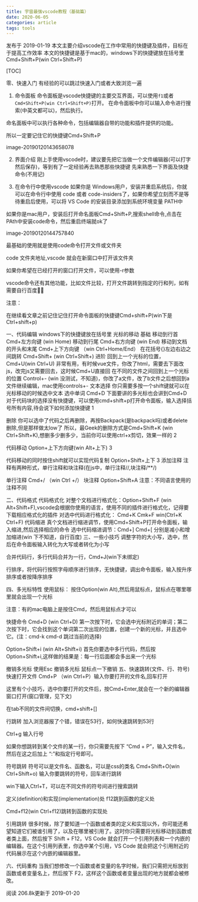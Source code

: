 ```yaml
---
title: 宇宙最强vscode教程（基础篇）
date: 2020-06-05
categories: article 
tags: tools
---
```

 
发布于 2019-01-19
本文主要介绍vscode在工作中常用的快捷键及插件，目标在于提高工作效率
本文的快捷键是基于mac的，windows下的快捷键放在括号里 Cmd+Shift+P(win Ctrl+Shift+P)

[TOC]

零、快速入门
有经验的可以跳过快速入门或者大致浏览一遍
1. 命令面板
命令面板是vscode快捷键的主要交互界面，可以使用`f1`或者`Cmd+Shift+P(win Ctrl+Shift+P)`打开。
在命令面板中你可以输入命令进行搜索(中英文都可以)，然后执行。

命名面板中可以执行各种命令，包括编辑器自带的功能和插件提供的功能。

所以一定要记住它的快捷键Cmd+Shift+P

image-20190120143658078

2. 界面介绍
刚上手使用vscode时，建议要先把它当做一个文件编辑器(可以打字然后保存)，等到有了一定经验再去熟悉那些快捷键
先来熟悉一下界面及快捷命令(不用记)



3. 在命令行中使用vscode
如果你是 Windows用户，安装并重启系统后，你就可以在命令行中使用 code 或者 code-insiders了，如果你希望立刻而不是等待重启后使用，可以将 VS Code 的安装目录添加到系统环境变量 PATH中

如果你是mac用户，安装后打开命名面板Cmd+Shift+P,搜索shell命令,点击在PAth中安装code命令，然后重启终端就ok了

image-20190120144757840

最基础的使用就是使用code命令打开文件或文件夹

code 文件夹地址,vscode 就会在新窗口中打开该文件夹

如果你希望在已经打开的窗口打开文件，可以使用-r参数



vscode命令还有其他功能，比如文件比较，打开文件跳转到指定的行和列，如有需要自行百度:bowing_woman:

注意：

在继续看文章之前记住记住打开命令面板的快捷键Cmd+shift+P(win下是Ctrl+shift+p)

一、代码编辑
windows下的快捷键放在括号里
光标的移动
基础
移动到行首 Cmd+左方向键 (win Home)
移动到行尾 Cmd+右方向键 (win End)
移动到文档的开头和末尾 Cmd+上下方向键 （win Ctrl+Home/End）
在花括号{}左边右边之间跳转 Cmd+Shift+ (win Ctrl+Shift+)
进阶
回到上一个光标的位置，Cmd+U(win Ctrl+U) 非常有用，有时候vue文件，你改了html，需要去下面改js，改完js又需要回去，这时候Cmd+U直接回
在不同的文件之间回到上一个光标的位置 Control+- (win 没测试，不知道)，你改了a文件，改了b文件之后想回到a文件继续编辑，mac使用controls+-
文本选择
你只需要多按一个shift键就可以在光标移动的时候选中文本
选中单词 Cmd+D 下面要讲的多光标也会讲到Cmd+D
对于代码块的选择没有快捷键，可以使用cmd+shift+p打开命令面板，输入选择括号所有内容,待会说下如何添加快捷键
1

删除
你可以选中了代码之后再删除，再按Backpack(是backpack吗)或者delete删除,但是那样做太low了
所以，最Geek的删除方式是Cmd+Shift+K (win Ctrl+Shift+K),想删多少删多少，当前你可以使用ctrl+x剪切，效果一样的
2

代码移动
Option+上下方向键(win Alt+上下)
3

代码移动的同时按住shift就可以实现代码复制 Option+Shift+上下
3
添加注释
注释有两种形式，单行注释和块注释(在js中，单行注释//,块注释/**/)

单行注释 Cmd+/ （win Ctrl +/）
块注释 Option+Shift+A
注意：不同语言使用的注释不同

二、代码格式
代码格式化
对整个文档进行格式化：Option+Shift+F (win Alt+Shift+F),vscode会根据你使用的语言，使用不同的插件进行格式化，记得要下载相应格式化的插件
对选中代码进行格式化： Cmd+K Cmk+F win(Ctrl+K Ctrl+F)
代码缩进
真个文档进行缩进调节，使用Cmd+Shift+P打开命令面板，输入缩进,然后选择相应的命令
选中代码缩进调节：Cmd+] Cmd+[ 分别是减小和增加缩进(win 下不知道，自行百度)
三、一些小技巧
调整字符的大小写，选中，然后在命令面板输入转化为大写或者转化为小写


合并代码行，多行代码合并为一行，Cmd+J(win下未绑定)


行排序，将代码行按照字母顺序进行排序，无快捷键，调出命令面板，输入按升序排序或者按降序排序


四、多光标特性
使用鼠标：
按住Option(win Alt),然后用鼠标点，鼠标点在哪里哪里就会出现一个光标

注意：有的mac电脑上是按住Cmd，然后用鼠标点才可以



快捷命令
Cmd+D (win Ctrl+D) 第一次按下时，它会选中光标附近的单词；第二次按下时，它会找到这个单词第二次出现的位置，创建一个新的光标，并且选中它。(注：cmd-k cmd-d 跳过当前的选择)


Option+Shift+i (win Alt+Shift+i) 首先你要选中多行代码，然后按Option+Shift+i,这样做的结果是：每一行后面都会多出来一个光标


撤销多光标
使用Esc 撤销多光标
鼠标点一下撤销
五、快速跳转(文件、行、符号)
快速打开文件
Cmd+P （win Ctrl+P）输入你要打开的文件名,回车打开



这里有个小技巧，选中你要打开的文件后，按Cmd+Enter,就会在一个新的编辑器窗口打开(窗口管理，见下文)



在tab不同的文件间切换，cmd+shift+[]

行跳转
加入浏览器报了个错，错误在53行，如何快速跳转到53行

Ctrl+g 输入行号



如果你想跳转到某个文件的某一行，你只需要先按下 “Cmd + P”，输入文件名，然后在这之后加上 “:”和指定行号即可。



符号跳转
符号可以是文件名、函数名，可以是css的类名
Cmd+Shift+O(win Ctrl+Shift+o) 输入你要跳转的符号，回车进行跳转

win下输入Ctrl+T，可以在不同文件的符号间进行搜索跳转



定义(definition)和实现(implementation)处
f12跳到函数的定义处

Cmd+f12(win Ctrl+f12)跳转到函数的实现处



引用跳转
很多时候，除了要知道一个函数或者类的定义和实现以外，你可能还希望知道它们被谁引用了，以及在哪里被引用了。这时你只需要将光标移动到函数或者类上面，然后按下 Shift + F12，VS Code 就会打开一个引用列表和一个内嵌的编辑器。在这个引用列表里，你选中某个引用，VS Code 就会把这个引用附近的代码展示在这个内嵌的编辑器里。



六、代码重构
当我们想修改一个函数或者变量的名字时候，我们只需把光标放到函数或者变量名上，然后按下 F2，这样这个函数或者变量出现的地方就都会被修改。



阅读 206.8k更新于 2019-01-20